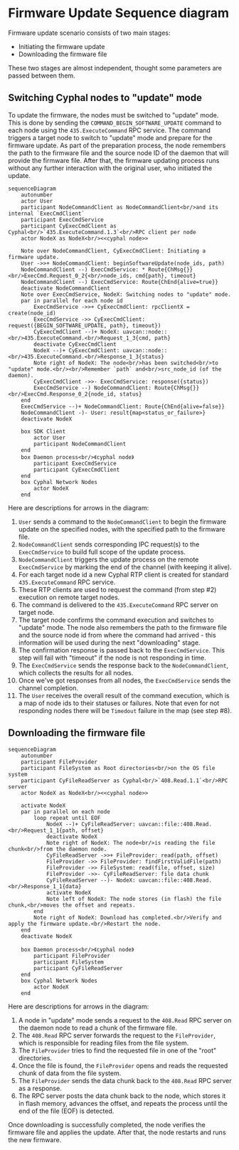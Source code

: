 # Firmware Update Sequence diagram

Firmware update scenario consists of two main stages:
- Initiating the firmware update
- Downloading the firmware file

These two stages are almost independent, thought some parameters are passed between them.

## Switching Cyphal nodes to "update" mode

To update the firmware, the nodes must be switched to "update" mode.
This is done by sending the `COMMAND_BEGIN_SOFTWARE_UPDATE` command to each node using the `435.ExecuteCommand` RPC service.
The command triggers a target node to switch to "update" mode and prepare for the firmware update.
As part of the preparation process, the node remembers the path to the firmware file and the source node ID of the daemon that will provide the firmware file.
After that, the firmware updating process runs without any further interaction with the original user, who initiated the update.

```mermaid
sequenceDiagram
    autonumber
    actor User
    participant NodeCommandClient as NodeCommandClient<br/>and its internal `ExecCmdClient`
    participant ExecCmdService
    participant CyExecCmdClient as Cyphal<br/>`435.ExecuteCommand.1.3`<br/>RPC client per node
    actor NodeX as NodeX<br/><<cyphal node>>
    
    Note over NodeCommandClient, CyExecCmdClient: Initiating a firmware update.
    User ->>+ NodeCommandClient: beginSoftwareUpdate(node_ids, path)
    NodeCommandClient --) ExecCmdService: * Route{ChMsg{}}<br/>ExecCmd.Request_0_2{<br/>node_ids, cmd{path}, timeout}
    NodeCommandClient --) ExecCmdService: Route{ChEnd{alive=true}}
    deactivate NodeCommandClient
    Note over ExecCmdService, NodeX: Switching nodes to "update" mode.
    par in parallel for each node id
        ExecCmdService ->>+ CyExecCmdClient: rpcClientX = create(node_id)
        ExecCmdService ->> CyExecCmdClient: request({BEGIN_SOFTWARE_UPDATE, path}, timeout})
        CyExecCmdClient --)+ NodeX: uavcan::node::<br/>435.ExecuteCommand.<br/>Request_1_3{cmd, path}
        deactivate CyExecCmdClient
        NodeX --)+ CyExecCmdClient: uavcan::node::<br/>435.ExecuteCommand.<br/>Response_1_3{status}
        Note right of NodeX: The node<br/>has been switched<br/>to "update" mode.<br/><br/>Remember `path` and<br/>src_node_id (of the daemon).
        CyExecCmdClient ->>- ExecCmdService: response({status})
        ExecCmdService --) NodeCommandClient: Route{ChMsg{}}<br/>ExecCmd.Response_0_2{node_id, status}
    end
    ExecCmdService --)+ NodeCommandClient: Route{ChEnd{alive=false}}
    NodeCommandClient -)- User: result{map<status_or_failure>}
    deactivate NodeX

    box SDK Client
        actor User
        participant NodeCommandClient
    end
    box Daemon process<br/>《cyphal node》
        participant ExecCmdService
        participant CyExecCmdClient
    end
    box Cyphal Network Nodes
        actor NodeX
    end
```
Here are descriptions for arrows in the diagram:
1. `User` sends a command to the `NodeCommandClient` to begin the firmware update on the specified nodes, with the specified path to the firmware file.
2. `NodeCommandClient` sends corresponding IPC request(s) to the `ExecCmdService` to build full scope of the update process.
3. `NodeCommandClient` triggers the update process on the remote `ExecCmdService` by marking the end of the channel (with keeping it alive).
4. For each target node id a new Cyphal RTP client is created for standard `435.ExecuteCommand` RPC service.
5. These RTP clients are used to request the command (from step #2) execution on remote target nodes.
6. The command is delivered to the `435.ExecuteCommand` RPC server on target node.
7. The target node confirms the command execution and switches to "update" mode.
The node also remembers the path to the firmware file and the source node id from where the command had arrived -
this information will be used during the next "downloading" stage.
8. The confirmation response is passed back to the `ExecCmdService`. This step will fail with "timeout" if the node is not responding in time.
9. The `ExecCmdService` sends the response back to the `NodeCommandClient`, which collects the results for all nodes.
10. Once we've got responses from all nodes, the `ExecCmdService` sends the channel completion.
11. The `User` receives the overall result of the command execution, which is a map of node ids to their statuses or failures.
Note that even for not responding nodes there will be `Timedout` failure in the map (see step #8).

## Downloading the firmware file

```mermaid
sequenceDiagram
    autonumber
    participant FileProvider
    participant FileSystem as Root directories<br/>on the OS file system
    participant CyFileReadServer as Cyphal<br/>`408.Read.1.1`<br/>RPC server
    actor NodeX as NodeX<br/><<cyphal node>>
    
    activate NodeX
    par in parallel on each node
        loop repeat until EOF
            NodeX --)+ CyFileReadServer: uavcan::file::408.Read.<br/>Request_1_1{path, offset}
            deactivate NodeX
            Note right of NodeX: The node<br/>is reading the file chunk<br/>from the daemon node.
            CyFileReadServer ->>+ FileProvider: read(path, offset)
            FileProvider ->> FileProvider: findFirstValidFile(path)
            FileProvider ->> FileSystem: read(file, offset, size)
            FileProvider ->>- CyFileReadServer: file data chunk
            CyFileReadServer --)- NodeX: uavcan::file::408.Read.<br/>Response_1_1{data}
            activate NodeX
            Note left of NodeX: The node stores (in flash) the file chunk,<br/>moves the offset and repeats. 
        end
        Note right of NodeX: Download has completed.<br/>Verify and apply the firmware update.<br/>Restart the node.
    end
    deactivate NodeX

    box Daemon process<br/>《cyphal node》
        participant FileProvider
        participant FileSystem
        participant CyFileReadServer
    end
    box Cyphal Network Nodes
        actor NodeX
    end
```
Here are descriptions for arrows in the diagram:
1. A node in "update" mode sends a request to the `408.Read` RPC server on the daemon node to read a chunk of the firmware file.
2. The `408.Read` RPC server forwards the request to the `FileProvider`, which is responsible for reading files from the file system.
3. The `FileProvider` tries to find the requested file in one of the "root" directories.
4. Once the file is found, the `FileProvider` opens and reads the requested chunk of data from the file system.
5. The `FileProvider` sends the data chunk back to the `408.Read` RPC server as a response.
6. The RPC server posts the data chunk back to the node, which stores it in flash memory,
advances the offset, and repeats the process until the end of the file (EOF) is detected.

Once downloading is successfully completed, the node verifies the firmware file and applies the update.
After that, the node restarts and runs the new firmware.
